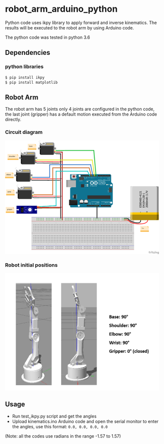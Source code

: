 # robot_arm_arduino_python
Python code uses ikpy library to apply forward and inverse kinematics. The results will be executed to the robot arm by using Arduino code.

The python code was tested in python 3.6


## Dependencies
### python libraries
```
$ pip install ikpy
$ pip install matplotlib
```


## Robot Arm
The robot arm has 5 joints only 4 joints are configured in the python code, the last joint (gripper) has a default motion executed from the Arduino code directly.
### Circuit diagram 
![circuit](circuit.png)
### Robot initial positions
![positions](positions.png)

## Usage
- Run test_ikpy.py script and get the angles
- Upload kinematics.ino Arduino code and open the serial monitor to enter the angles, use this format:
```0.0, 0.0, 0.0, 0.0```

(Note: all the codes use radians in the range -1.57 to 1.57)

